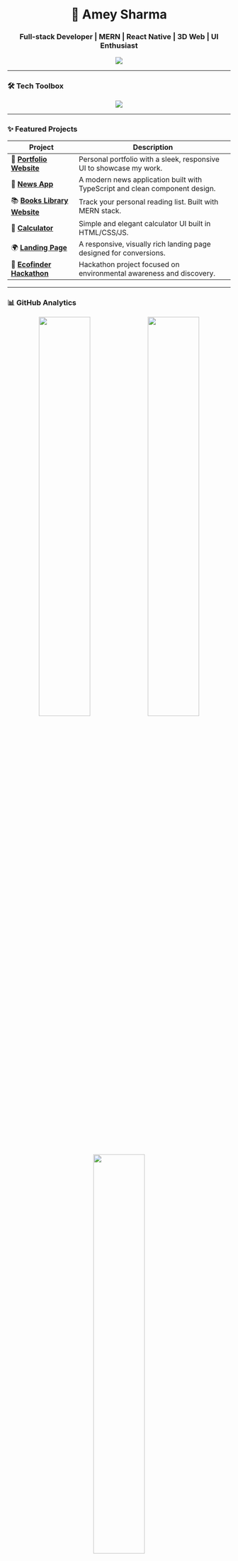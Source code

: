 <h1 align="center">🚀 Amey Sharma</h1>
<h3 align="center">Full-stack Developer | MERN | React Native | 3D Web | UI Enthusiast</h3>

<p align="center">
  <img src="https://readme-typing-svg.herokuapp.com?font=Fira+Code&size=22&pause=1000&center=true&vCenter=true&width=500&lines=Crafting+web+%26+mobile+experiences.; Building+3D+UIs+with+Three.js+%26+Spline.;DeDDesigning+clean%2C+responsive+interfaces.💻" />
</p>

---

### 🛠️ Tech Toolbox

<p align="center">
  <img src="https://skillicons.dev/icons?i=react,tailwind,bootstrap,threejs,html,css,js,react,nodejs,express,mongodb,git&theme=dark" />
</p>

---

### ✨ Featured Projects

| Project | Description |
|--------|-------------|
| 🔗 [**Portfolio Website**](https://github.com/AmeySharma1/Portfolio-website) | Personal portfolio with a sleek, responsive UI to showcase my work. |
| 📱 [**News App**](https://github.com/AmeySharma1/News_App) | A modern news application built with TypeScript and clean component design. |
| 📚 [**Books Library Website**](https://github.com/AmeySharma1/Books-Library-Website) | Track your personal reading list. Built with MERN stack. |
| 🧮 [**Calculator**](https://github.com/AmeySharma1/Calculator) | Simple and elegant calculator UI built in HTML/CSS/JS. |
| 🌍 [**Landing Page**](https://github.com/AmeySharma1/Landing-page) | A responsive, visually rich landing page designed for conversions. |
| 🌱 [**Ecofinder Hackathon**](https://github.com/AmeySharma1/ecofinder_hackathon) | Hackathon project focused on environmental awareness and discovery. |

---

### 📊 GitHub Analytics

<p align="center">
  <img src="https://github-readme-stats.vercel.app/api?username=AmeySharma1&show_icons=true&theme=tokyonight&hide_border=true" width="48%" />
  <img src="https://github-readme-streak-stats.herokuapp.com/?user=AmeySharma1&theme=tokyonight&hide_border=true" width="48%" />
</p>

<p align="center">
  <img src="https://github-readme-stats.vercel.app/api/top-langs/?username=AmeySharma1&layout=compact&theme=tokyonight&hide_border=true" width="48%" />
</p>

---

### 🏆 Achievements

<p align="center">
  <img src="https://github-profile-trophy.vercel.app/?username=AmeySharma1&theme=tokyonight&row=1&column=6" />
</p>

---

### 🌐 Let's Build the Future Together.

<p align="center">
  <img src="https://media.giphy.com/media/qgQUggAC3Pfv687qPC/giphy.gif" width="400" />
</p>
